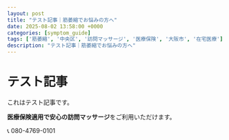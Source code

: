 ```yaml
---
layout: post
title: "テスト記事｜筋萎縮でお悩みの方へ"
date: 2025-08-02 13:58:00 +0000
categories: [symptom_guide]
tags: ['筋萎縮', '中央区', '訪問マッサージ', '医療保険', '大阪市', '在宅医療']
description: "テスト記事｜筋萎縮でお悩みの方へ"
---
```


# テスト記事

これはテスト記事です。

**医療保険適用で安心の訪問マッサージ**をご利用いただけます。

📞 080-4769-0101